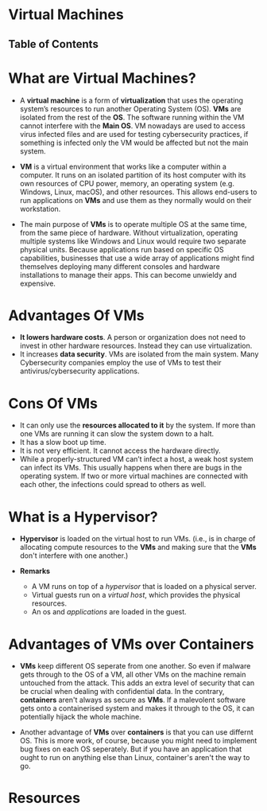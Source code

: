 # Virtual Machines

## Table of Contents

# What are Virtual Machines?

- A **virtual machine** is a form of **virtualization** that uses the operating system’s resources to run another Operating System (OS). **VMs** are isolated from the rest of the **OS**. The software running within the VM cannot interfere with the **Main OS**. VM nowadays are used to access virus infected files and are used for testing cybersecurity practices, if something is infected only the VM would be affected but not the main system.

- **VM** is a virtual environment that works like a computer within a computer. It runs on an isolated partition of its host computer with its own resources of CPU power, memory, an operating system (e.g. Windows, Linux, macOS), and other resources. This allows end-users to run applications on **VMs** and use them as they normally would on their workstation.

- The main purpose of **VMs** is to operate multiple OS at the same time, from the same piece of hardware. Without virtualization, operating multiple systems like Windows and Linux would require two separate physical units. Because applications run based on specific OS capabilities, businesses that use a wide array of applications might find themselves deploying many different consoles and hardware installations to manage their apps. This can become unwieldy and expensive.

# Advantages Of VMs

- **It lowers hardware costs**. A person or organization does not need to invest in other hardware resources. Instead they can use virtualization.
- It increases **data security**. VMs are isolated from the main system. Many Cybersecurity companies employ the use of VMs to test their antivirus/cybersecurity applications.

# Cons Of VMs

- It can only use the **resources allocated to it** by the system. If more than one VMs are running it can slow the system down to a halt.
- It has a slow boot up time.
- It is not very efficient. It cannot access the hardware directly.
- While a properly-structured VM can’t infect a host, a weak host system can infect its VMs. This usually happens when there are bugs in the operating system. If two or more virtual machines are connected with each other, the infections could spread to others as well.

# What is a Hypervisor?

- **Hypervisor** is loaded on the virtual host to run VMs. (i.e., is in charge of allocating compute resources to the **VMs** and making sure that the **VMs** don't interfere with one another.)

- **Remarks**

  - A VM runs on top of a _hypervisor_ that is loaded on a physical server.
  - Virtual guests run on a _virtual host_, which provides the physical resources.
  - An os and _applications_ are loaded in the guest.

# Advantages of VMs over Containers

- **VMs** keep different OS seperate from one another. So even if malware gets through to the OS of a VM, all other VMs on the machine remain untouched from the attack. This adds an extra level of security that can be crucial when dealing with confidential data. In the contrary, **containers** aren't always as secure as **VMs**. If a malevolent software gets onto a containerised system and makes it through to the OS, it can potentially hijack the whole machine.

- Another advantage of **VMs** over **containers** is that you can use differnt OS. This is more work, of course, because you might need to implement bug fixes on each OS seperately. But if you have an application that ought to run on anything else than Linux, container's aren't the way to go.

# Resources
